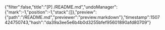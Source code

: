 {"filter":false,"title":"[P] /README.md","undoManager":{"mark":-1,"position":-1,"stack":[]},"preview":{"path":"/README.md","previewer":"preview.markdown"},"timestamp":1507424750743,"hash":"da39a3ee5e6b4b0d3255bfef95601890afd80709"}